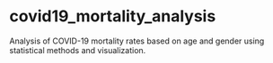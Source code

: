 # covid19_mortality_analysis
Analysis of COVID-19 mortality rates based on age and gender using statistical methods and visualization.
